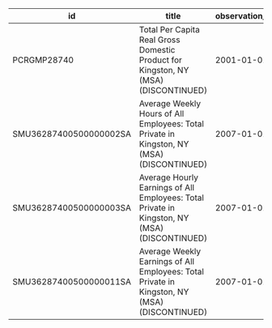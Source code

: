 | id                     | title                                                                                        | observation_start   | observation_end   |
|------------------------|----------------------------------------------------------------------------------------------|---------------------|-------------------|
| PCRGMP28740            | Total Per Capita Real Gross Domestic Product for Kingston, NY (MSA) (DISCONTINUED)           | 2001-01-01          | 2017-01-01        |
| SMU36287400500000002SA | Average Weekly Hours of All Employees: Total Private in Kingston, NY (MSA) (DISCONTINUED)    | 2007-01-01          | 2022-03-01        |
| SMU36287400500000003SA | Average Hourly Earnings of All Employees: Total Private in Kingston, NY (MSA) (DISCONTINUED) | 2007-01-01          | 2022-03-01        |
| SMU36287400500000011SA | Average Weekly Earnings of All Employees: Total Private in Kingston, NY (MSA) (DISCONTINUED) | 2007-01-01          | 2022-03-01        |